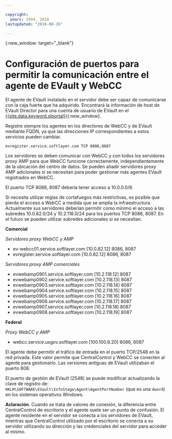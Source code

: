 ```yaml
---

copyright:
  years: 1994, 2018
lastupdated: "2018-06-26"

---
```

{:new_window: target="_blank"}

# Configuración de puertos para permitir la comunicación entre el agente de EVault y WebCC

El agente de EVault instalado en el servidor debe ser capaz de comunicarse con la caja fuerte que ha adquirido. Encontrará la información de host de EVault Director para una cuenta de usuario de EVault en el [{{site.data.keyword.slportal}}](https://control.softlayer.com/){:new_window}. 

Registre siempre los agentes en los directores de WebCC y de EVault mediante FQDN, ya que las direcciones IP correspondientes a estos servicios pueden cambiar. 


```
evregister.service.softlayer.com TCP 8086,8087
```

Los servidores se deben comunicar con WebCC y con todos los servidores proxy AMP para que WebCC funcione correctamente, independientemente de la ubicación del centro de datos. Se pueden añadir servidores proxy AMP adicionales si se necesitan para poder gestionar más agentes EVault registrados en WebCC. 

El puerto TCP 8086, 8087 debería tener acceso a 10.0.0.0/8. 

Si necesita utilizar reglas de cortafuegos más restrictivas, es posible que pierda el acceso a WebCC a medida que se amplía la infraestructura. Actualmente sus servidores deberían permitir como mínimo el acceso a las subredes 10.0.82.0/24 y 10.2.118.0/24 para los puertos TCP 8086, 8087. En el futuro se pueden utilizar subredes adicionales si se necesitan.

**Comercial**

*Servidores proxy WebCC y AMP*

- ev-webcc01.service.softlayer.com [10.0.82.12] 8086, 8087
- evregister.service.softlayer.com [10.0.82.12] 8086, 8087

*Servidores proxy AMP comerciales*

- evwebamp0901.service.softlayer.com [10.2.118.12] 8087
- evwebamp0902.service.softlayer.com [10.2.118.13] 8087
- evwebamp0903.service.softlayer.com [10.2.118.14] 8087
- evwebamp0904.service.softlayer.com [10.2.118.15] 8087
- evwebamp0905.service.softlayer.com [10.2.118.16] 8087
- evwebamp0906.service.softlayer.com [10.2.118.17] 8087
- evwebamp0907.service.softlayer.com [10.2.118.18] 8087
- evwebamp0908.service.softlayer.com [10.2.118.19] 8087

**Federal**

*Proxy WebCC y AMP*

- webcc.service.usgov.softlayer.com [100.100.6.20] 8086, 8087
 
El agente debe permitir el tráfico de entrada en el puerto TCP/2548 en la red privada. Este valor permite que CentralControl y WebCC se conecten al agente para gestionarlo. Las versiones antiguas de EVault utilizaban el puerto 808.

El puerto de gestión de EVault (2548) se puede modificar actualizando la clave de registro de: `HKLM\SOFTWARE\EVault\InfoStage\Agent\AgentPortNumber` (que es una `dword`) en los sistemas operativos Windows.

**Aclaración**. Cuando se trata de valores de conexión, la diferencia entre CentralControl de escritorio y el agente suele ser un punto de confusión. El agente residente en el servidor se conecta a los servidores de EVault, mientras que CentralControl utilizado por el escritorio se conecta a su servidor utilizando su dirección y las credenciales del servidor para acceder al mismo.
